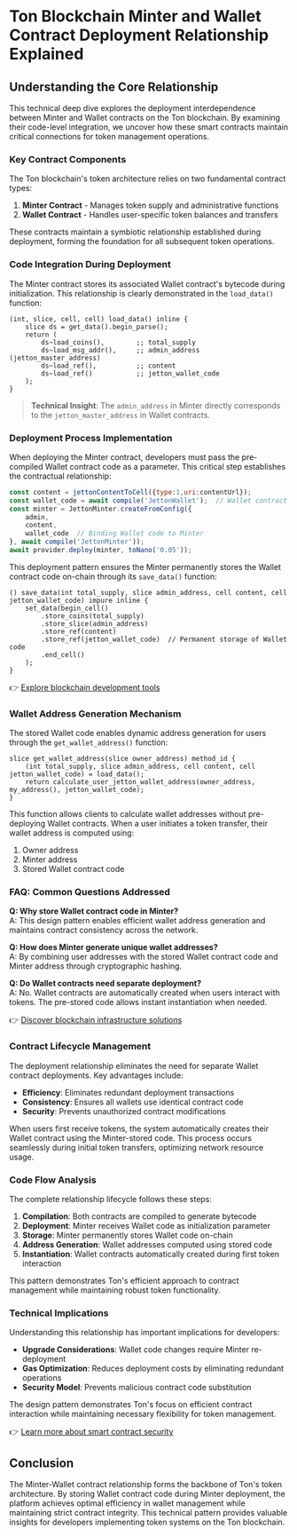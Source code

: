 # Ton Blockchain Minter and Wallet Contract Deployment Relationship Explained

## Understanding the Core Relationship

This technical deep dive explores the deployment interdependence between Minter and Wallet contracts on the Ton blockchain. By examining their code-level integration, we uncover how these smart contracts maintain critical connections for token management operations.

### Key Contract Components

The Ton blockchain's token architecture relies on two fundamental contract types:

1. **Minter Contract** - Manages token supply and administrative functions
2. **Wallet Contract** - Handles user-specific token balances and transfers

These contracts maintain a symbiotic relationship established during deployment, forming the foundation for all subsequent token operations.

### Code Integration During Deployment

The Minter contract stores its associated Wallet contract's bytecode during initialization. This relationship is clearly demonstrated in the `load_data()` function:

```solidity
(int, slice, cell, cell) load_data() inline {
    slice ds = get_data().begin_parse();
    return (
        ds~load_coins(),        ;; total_supply
        ds~load_msg_addr(),     ;; admin_address (jetton_master_address)
        ds~load_ref(),          ;; content
        ds~load_ref()           ;; jetton_wallet_code
    );
}
```

> **Technical Insight**: The `admin_address` in Minter directly corresponds to the `jetton_master_address` in Wallet contracts.

### Deployment Process Implementation

When deploying the Minter contract, developers must pass the pre-compiled Wallet contract code as a parameter. This critical step establishes the contractual relationship:

```javascript
const content = jettonContentToCell({type:1,uri:contentUrl});
const wallet_code = await compile('JettonWallet');  // Wallet contract bytecode
const minter = JettonMinter.createFromConfig({
    admin,
    content,
    wallet_code  // Binding Wallet code to Minter
}, await compile('JettonMinter'));
await provider.deploy(minter, toNano('0.05'));
```

This deployment pattern ensures the Minter permanently stores the Wallet contract code on-chain through its `save_data()` function:

```solidity
() save_data(int total_supply, slice admin_address, cell content, cell jetton_wallet_code) impure inline {
    set_data(begin_cell()
        .store_coins(total_supply)
        .store_slice(admin_address)
        .store_ref(content)
        .store_ref(jetton_wallet_code)  // Permanent storage of Wallet code
        .end_cell()
    );
}
```

👉 [Explore blockchain development tools](https://bit.ly/okx-bonus)

### Wallet Address Generation Mechanism

The stored Wallet code enables dynamic address generation for users through the `get_wallet_address()` function:

```solidity
slice get_wallet_address(slice owner_address) method_id {
    (int total_supply, slice admin_address, cell content, cell jetton_wallet_code) = load_data();
    return calculate_user_jetton_wallet_address(owner_address, my_address(), jetton_wallet_code);
}
```

This function allows clients to calculate wallet addresses without pre-deploying Wallet contracts. When a user initiates a token transfer, their wallet address is computed using:

1. Owner address
2. Minter address
3. Stored Wallet contract code

### FAQ: Common Questions Addressed

**Q: Why store Wallet contract code in Minter?**  
A: This design pattern enables efficient wallet address generation and maintains contract consistency across the network.

**Q: How does Minter generate unique wallet addresses?**  
A: By combining user addresses with the stored Wallet contract code and Minter address through cryptographic hashing.

**Q: Do Wallet contracts need separate deployment?**  
A: No. Wallet contracts are automatically created when users interact with tokens. The pre-stored code allows instant instantiation when needed.

👉 [Discover blockchain infrastructure solutions](https://bit.ly/okx-bonus)

### Contract Lifecycle Management

The deployment relationship eliminates the need for separate Wallet contract deployments. Key advantages include:

- **Efficiency**: Eliminates redundant deployment transactions
- **Consistency**: Ensures all wallets use identical contract code
- **Security**: Prevents unauthorized contract modifications

When users first receive tokens, the system automatically creates their Wallet contract using the Minter-stored code. This process occurs seamlessly during initial token transfers, optimizing network resource usage.

### Code Flow Analysis

The complete relationship lifecycle follows these steps:

1. **Compilation**: Both contracts are compiled to generate bytecode
2. **Deployment**: Minter receives Wallet code as initialization parameter
3. **Storage**: Minter permanently stores Wallet code on-chain
4. **Address Generation**: Wallet addresses computed using stored code
5. **Instantiation**: Wallet contracts automatically created during first token interaction

This pattern demonstrates Ton's efficient approach to contract management while maintaining robust token functionality.

### Technical Implications

Understanding this relationship has important implications for developers:

- **Upgrade Considerations**: Wallet code changes require Minter re-deployment
- **Gas Optimization**: Reduces deployment costs by eliminating redundant operations
- **Security Model**: Prevents malicious contract code substitution

The design pattern demonstrates Ton's focus on efficient contract interaction while maintaining necessary flexibility for token management.

👉 [Learn more about smart contract security](https://bit.ly/okx-bonus)

## Conclusion

The Minter-Wallet contract relationship forms the backbone of Ton's token architecture. By storing Wallet contract code during Minter deployment, the platform achieves optimal efficiency in wallet management while maintaining strict contract integrity. This technical pattern provides valuable insights for developers implementing token systems on the Ton blockchain.
